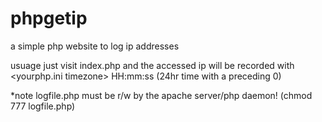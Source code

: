 phpgetip
========

a simple php website to log ip addresses

usuage just visit index.php and the accessed ip will be recorded with \<yourphp.ini timezone\> HH:mm:ss (24hr time with a preceding 0)

*note logfile.php must be r/w by the apache server/php daemon! (chmod 777 logfile.php)

